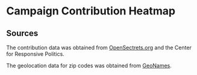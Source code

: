 Campaign Contribution Heatmap
=============================

## Sources
The contribution data was obtained from [OpenSectrets.org](http://www.opensecrets.org) and the Center for Responsive Politics.

The geolocation data for zip codes was obtained from [GeoNames](http://www.geonames.org).
